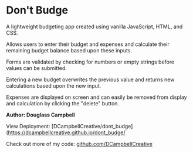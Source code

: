# Don't Budge

<p>A lightweight budgeting app created using vanilla JavaScript, HTML, and CSS.

Allows users to enter their budget and expenses and calculate their remaining budget balance based upon these inputs.

Forms are validated by checking for numbers or empty strings before values can be submitted.

Entering a new budget overwrites the previous value and returns new calculations based upon the new input.

Expenses are displayed on screen and can easily be removed from display and calculation by clicking the "delete" button.</p>

**Author: Douglass Campbell**

View Deployment: [DCampbellCreative/dont_budge](https://dcampbellcreative.github.io/dont_budge/

Check out more of my code: [github.com/DCampbellCreative](https://github.com/DCampbellCreative)
